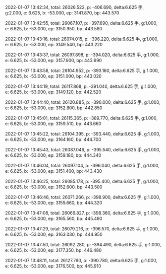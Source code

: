 2022-01-07 13:42:34, total: 26026.522, p: -406.690, delta:6.625 手, g:2.000, e: 6.625, b: -53.000, ep: 3141.870, bp: 443.570

2022-01-07 13:42:55, total: 26067.107, p: -397.690, delta:6.625 手, g:1.000, e: 6.625, b: -53.000, ep: 3150.950, bp: 443.580

2022-01-07 13:43:16, total: 26074.015, p: -396.220, delta:6.625 手, g:1.000, e: 6.625, b: -53.000, ep: 3149.540, bp: 443.220

2022-01-07 13:43:37, total: 26097.898, p: -394.020, delta:6.625 手, g:1.000, e: 6.625, b: -53.000, ep: 3157.900, bp: 443.990

2022-01-07 13:43:58, total: 26104.952, p: -393.160, delta:6.625 手, g:1.000, e: 6.625, b: -53.000, ep: 3151.000, bp: 443.020

2022-01-07 13:44:19, total: 26117.868, p: -391.040, delta:6.625 手, g:1.000, e: 6.625, b: -53.000, ep: 3149.120, bp: 442.520

2022-01-07 13:44:40, total: 26120.885, p: -390.000, delta:6.625 手, g:1.000, e: 6.625, b: -53.000, ep: 3152.800, bp: 442.850

2022-01-07 13:45:01, total: 26115.365, p: -389.770, delta:6.625 手, g:1.000, e: 6.625, b: -53.000, ep: 3159.510, bp: 443.660

2022-01-07 13:45:22, total: 26104.395, p: -393.440, delta:6.625 手, g:1.000, e: 6.625, b: -53.000, ep: 3164.160, bp: 444.700

2022-01-07 13:45:43, total: 26087.046, p: -395.540, delta:6.625 手, g:1.000, e: 6.625, b: -53.000, ep: 3159.180, bp: 444.340

2022-01-07 13:46:04, total: 26097.104, p: -396.040, delta:6.625 手, g:1.000, e: 6.625, b: -53.000, ep: 3151.400, bp: 443.430

2022-01-07 13:46:25, total: 26085.178, p: -395.400, delta:6.625 手, g:1.000, e: 6.625, b: -53.000, ep: 3152.600, bp: 443.500

2022-01-07 13:46:46, total: 26071.266, p: -398.900, delta:6.625 手, g:1.000, e: 6.625, b: -53.000, ep: 3155.660, bp: 444.320

2022-01-07 13:47:08, total: 26066.827, p: -398.360, delta:6.625 手, g:1.000, e: 6.625, b: -53.000, ep: 3165.560, bp: 445.490

2022-01-07 13:47:29, total: 26079.216, p: -396.570, delta:6.625 手, g:1.000, e: 6.625, b: -53.000, ep: 3163.030, bp: 444.950

2022-01-07 13:47:50, total: 26092.280, p: -394.490, delta:6.625 手, g:1.000, e: 6.625, b: -53.000, ep: 3177.350, bp: 446.480

2022-01-07 13:48:11, total: 26127.790, p: -390.780, delta:6.625 手, g:1.000, e: 6.625, b: -53.000, ep: 3176.500, bp: 445.910
